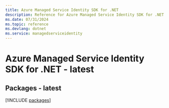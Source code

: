 ```yaml
---
title: Azure Managed Service Identity SDK for .NET
description: Reference for Azure Managed Service Identity SDK for .NET
ms.date: 07/31/2024
ms.topic: reference
ms.devlang: dotnet
ms.service: managedserviceidentity
---
```

# Azure Managed Service Identity SDK for .NET - latest
## Packages - latest
[!INCLUDE [packages](managed-service-identity-index.md)]